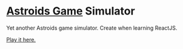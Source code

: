 # [Astroids Game](https://en.wikipedia.org/wiki/Asteroids_(video_game)) Simulator

Yet another Astroids game simulator. Create when learning ReactJS.

[Play it here.](https://phg1024.github.io/Astroids/)
